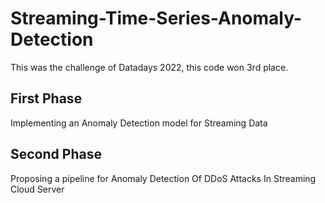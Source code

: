 # Streaming-Time-Series-Anomaly-Detection
This was the challenge of Datadays 2022, this code won 3rd place.

## First Phase
Implementing an Anomaly Detection model for Streaming Data

## Second Phase
Proposing a pipeline for Anomaly Detection Of DDoS Attacks In Streaming Cloud Server

